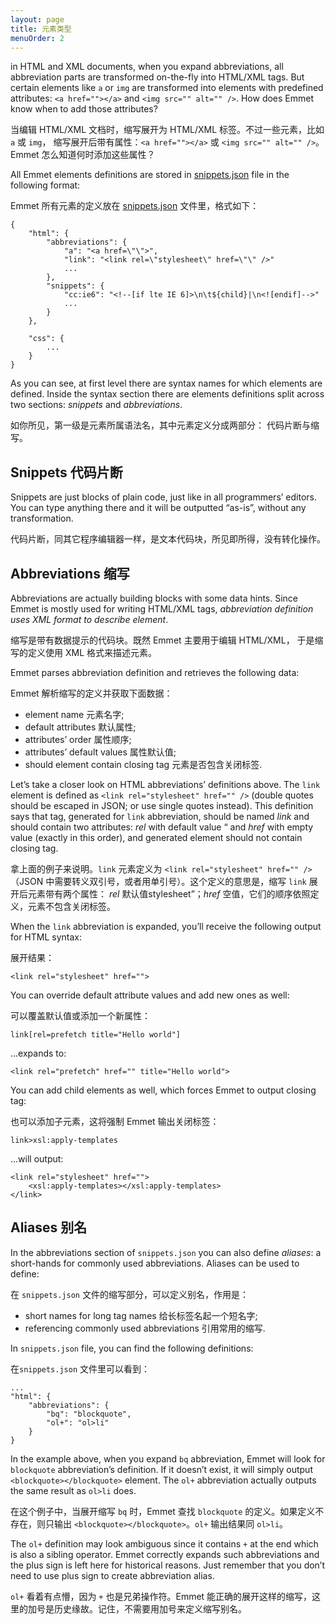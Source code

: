 ```yaml
---
layout: page
title: 元素类型
menuOrder: 2
---
```

in HTML and XML documents, when you expand abbreviations, all abbreviation parts are transformed on-the-fly into HTML/XML tags. But certain elements like `a` or `img` are transformed into elements with predefined attributes: `<a href=""></a>` and `<img src="" alt="" />`. How does Emmet know when to add those attributes?

当编辑 HTML/XML 文档时，缩写展开为 HTML/XML 标签。不过一些元素，比如 `a` 或 `img`， 缩写展开后带有属性：`<a href=""></a>` 或 `<img src="" alt="" />`。Emmet 怎么知道何时添加这些属性？

All Emmet elements definitions are stored in [snippets.json](https://github.com/emmetio/emmet/blob/master/snippets.json) file in the following format:

Emmet 所有元素的定义放在 [snippets.json](https://github.com/emmetio/emmet/blob/master/snippets.json) 文件里，格式如下：

	{
		"html": {
			"abbreviations": {
				"a": "<a href=\"\">",
				"link": "<link rel=\"stylesheet\" href=\"\" />"
				...
			},
			"snippets": {
				"cc:ie6": "<!--[if lte IE 6]>\n\t${child}|\n<![endif]-->"
				...
			}
		},

		"css": {
			...
		}
	}

As you can see, at first level there are syntax names for which elements are defined. Inside the syntax section there are elements definitions split across two sections: _snippets_ and _abbreviations_.

如你所见，第一级是元素所属语法名，其中元素定义分成两部分： 代码片断与缩写。

## Snippets 代码片断

Snippets are just blocks of plain code, just like in all programmers’ editors. You can type anything there and it will be outputted “as-is”, without any transformation.

代码片断，同其它程序编辑器一样，是文本代码块，所见即所得，没有转化操作。

## Abbreviations 缩写

Abbreviations are actually building blocks with some data hints. Since Emmet is mostly used for writing HTML/XML tags, _abbreviation definition uses XML format to describe element_.

缩写是带有数据提示的代码块。既然 Emmet 主要用于编辑 HTML/XML， 于是缩写的定义使用 XML 格式来描述元素。

Emmet parses abbreviation definition and retrieves the following data:

Emmet 解析缩写的定义并获取下面数据：

* element name 元素名字;
* default attributes 默认属性;
* attributes’ order 属性顺序;
* attributes’ default values 属性默认值;
* should element contain closing tag 元素是否包含关闭标签.

Let’s take a closer look on HTML abbreviations’ definitions above. The `link` element is defined as `<link rel="stylesheet" href="" />` (double quotes should be escaped in JSON; or use single quotes instead). This definition says that tag, generated for `link` abbreviation, should be named _link_ and should contain two attributes: _rel_ with default value “ and _href_ with empty value (exactly in this order), and generated element should not contain closing tag.

拿上面的例子来说明。`link` 元素定义为 `<link rel="stylesheet" href="" />` （JSON 中需要转义双引号，或者用单引号）。这个定义的意思是，缩写 `link` 展开后元素带有两个属性： _rel_ 默认值stylesheet”；_href_ 空值，它们的顺序依照定义，元素不包含关闭标签。

When the `link` abbreviation is expanded, you’ll receive the following output for HTML syntax:

展开结果：

	<link rel="stylesheet" href="">

You can override default attribute values and add new ones as well:

可以覆盖默认值或添加一个新属性：

	link[rel=prefetch title="Hello world"]

...expands to:

	<link rel="prefetch" href="" title="Hello world">

You can add child elements as well, which forces Emmet to output closing tag:

也可以添加子元素，这将强制 Emmet 输出关闭标签：

	link>xsl:apply-templates

...will output:

	<link rel="stylesheet" href="">
		<xsl:apply-templates></xsl:apply-templates>
	</link>

## Aliases 别名

In the abbreviations section of `snippets.json` you can also define _aliases_: a short-hands for commonly used abbreviations. Aliases can be used to define:

在 `snippets.json` 文件的缩写部分，可以定义别名，作用是：

* short names for long tag names 给长标签名起一个短名字;
* referencing commonly used abbreviations 引用常用的缩写.

In `snippets.json` file, you can find the following definitions:

在`snippets.json` 文件里可以看到：

	...
	"html": {
		"abbreviations": {
			"bq": "blockquote",
			"ol+": "ol>li"
		}
	}

In the example above, when you expand `bq` abbreviation, Emmet will look for `blockquote` abbreviation’s definition. If it doesn’t exist, it will simply output `<blockquote></blockquote>` element. The `ol+` abbreviation actually outputs the same result as `ol>li` does.

在这个例子中，当展开缩写 `bq` 时，Emmet 查找 `blockquote` 的定义。如果定义不存在，则只输出 `<blockquote></blockquote>`。`ol+` 输出结果同 `ol>li`。

The `ol+` definition may look ambiguous since it contains `+` at the end which is also a sibling operator. Emmet correctly expands such abbreviations and the plus sign is left here for historical reasons. Just remember that you don’t need to use plus sign to create abbreviation alias.

`ol+` 看着有点懵，因为 `+` 也是兄弟操作符。Emmet 能正确的展开这样的缩写，这里的加号是历史缘故。记住，不需要用加号来定义缩写别名。
